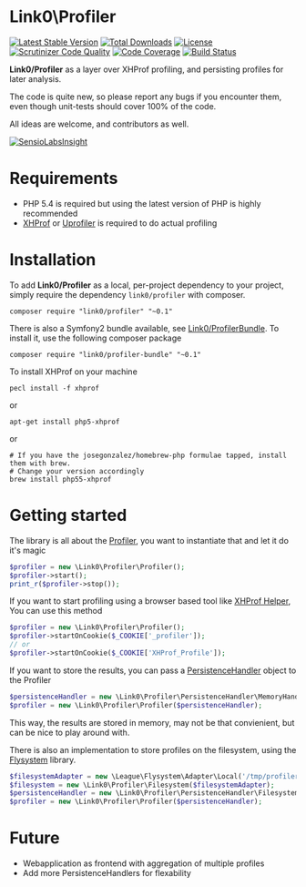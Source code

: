 Link0\Profiler
==============
[![Latest Stable Version](https://poser.pugx.org/link0/profiler/v/stable.svg)](https://packagist.org/packages/link0/profiler)
[![Total Downloads](https://poser.pugx.org/link0/profiler/downloads.svg)](https://packagist.org/packages/link0/profiler)
[![License](https://poser.pugx.org/link0/profiler/license.svg)](https://packagist.org/packages/link0/profiler)
[![Scrutinizer Code Quality](https://scrutinizer-ci.com/g/link0/profiler/badges/quality-score.png?b=master)](https://scrutinizer-ci.com/g/link0/profiler/?branch=master)
[![Code Coverage](https://scrutinizer-ci.com/g/link0/profiler/badges/coverage.png?b=master)](https://scrutinizer-ci.com/g/link0/profiler/?branch=master)
[![Build Status](https://scrutinizer-ci.com/g/link0/profiler/badges/build.png?b=master)](https://scrutinizer-ci.com/g/link0/profiler/build-status/master)

**Link0/Profiler** as a layer over XHProf profiling, and persisting profiles for later analysis.

The code is quite new, so please report any bugs if you encounter them, even though unit-tests should cover 100% of the code.

All ideas are welcome, and contributors as well.

[![SensioLabsInsight](https://insight.sensiolabs.com/projects/1151c973-75c3-41ea-b944-1e677e41862a/big.png)](https://insight.sensiolabs.com/projects/1151c973-75c3-41ea-b944-1e677e41862a)

Requirements
============
* PHP 5.4 is required but using the latest version of PHP is highly recommended
* [XHProf](http://pecl.php.net/package/xhprof) or [Uprofiler](https://github.com/FriendsOfPHP/uprofiler) is required to do actual profiling

Installation
============
To add **Link0/Profiler** as a local, per-project dependency to your project, simply require the dependency `link0/profiler` with composer.

    composer require "link0/profiler" "~0.1"

There is also a Symfony2 bundle available, see [Link0/ProfilerBundle](https://github.com/link0/ProfilerBundle). To install it, use the following composer package

    composer require "link0/profiler-bundle" "~0.1"

To install XHProf on your machine

    pecl install -f xhprof

or 

    apt-get install php5-xhprof

or

    # If you have the josegonzalez/homebrew-php formulae tapped, install them with brew.
    # Change your version accordingly
    brew install php55-xhprof

Getting started
===============
The library is all about the [Profiler](https://github.com/link0/profiler/blob/master/src/Link0/Profiler/Profiler.php), you want to instantiate that and let it do it's magic

```php
$profiler = new \Link0\Profiler\Profiler();
$profiler->start();
print_r($profiler->stop());
```

If you want to start profiling using a browser based tool like [XHProf Helper](https://chrome.google.com/webstore/detail/xhprof-helper/adnlhmmjijeflmbmlpmhilkicpnodphi?hl=en), You can use this method
```php
$profiler = new \Link0\Profiler\Profiler();
$profiler->startOnCookie($_COOKIE['_profiler']);
// or
$profiler->startOnCookie($_COOKIE['XHProf_Profile']);
```

If you want to store the results, you can pass a [PersistenceHandler](https://github.com/dennisdegreef/profiler/tree/cleanup/src/Link0/Profiler/PersistenceHandler) object to the Profiler

```php
$persistenceHandler = new \Link0\Profiler\PersistenceHandler\MemoryHandler();
$profiler = new \Link0\Profiler\Profiler($persistenceHandler);
```

This way, the results are stored in memory, may not be that convienient, but can be nice to play around with.

There is also an implementation to store profiles on the filesystem, using the [Flysystem](http://flysystem.thephpleague.com/) library.

```php
$filesystemAdapter = new \League\Flysystem\Adapter\Local('/tmp/profiler');
$filesystem = new \Link0\Profiler\Filesystem($filesystemAdapter);
$persistenceHandler = new \Link0\Profiler\PersistenceHandler\FilesystemHandler($filesystem);
$profiler = new \Link0\Profiler\Profiler($persistenceHandler);
```

Future
=====
- Webapplication as frontend with aggregation of multiple profiles
- Add more PersistenceHandlers for flexability

